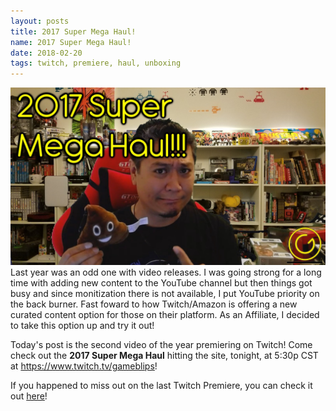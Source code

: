 ```yaml
---
layout: posts
title: 2017 Super Mega Haul! 
name: 2017 Super Mega Haul!
date: 2018-02-20
tags: twitch, premiere, haul, unboxing
---
```

<img src="2017Haul.jpg"> Last year was an odd one with video releases. I was going strong for a long time with adding new content to the YouTube channel but then things got busy and since monitization there is not available, I put YouTube priority on the back burner. Fast foward to how Twitch/Amazon is offering a new curated content option for those on their platform. As an Affiliate, I decided to take this option up and try it out!

Today's post is the second video of the year premiering on Twitch! Come check out the <b>2017 Super Mega Haul</b> hitting the site, tonight, at 5:30p CST at <a href="https://www.twitch.tv/gameblips">https://www.twitch.tv/gameblips</a>!

If you happened to miss out on the last Twitch Premiere, you can check it out <a href="https://www.twitch.tv/videos/227762646">here</a>!
